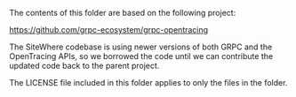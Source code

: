 The contents of this folder are based on the following project:

https://github.com/grpc-ecosystem/grpc-opentracing

The SiteWhere codebase is using newer versions of both GRPC and the
OpenTracing APIs, so we borrowed the code until we can contribute 
the updated code back to the parent project.

The LICENSE file included in this folder applies to only the
files in the folder.
